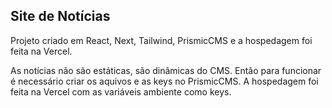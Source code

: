 ## Site de Notícias

Projeto criado em React, Next, Tailwind, PrismicCMS e a hospedagem foi feita na Vercel.


As notícias não são estáticas, são dinâmicas do CMS. Então para funcionar é necessário criar os aquivos e as keys no PrismicCMS.
A hospedagem foi feita na Vercel com as variáveis ambiente como keys.
